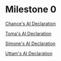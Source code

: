 # Milestone 0

[Chance's AI Declaration](M0_AI_Declaration_Chance_Wijewardena_301388865.pdf)

[Toma's AI Declaration](M0_AI_Declaration_Toma_Ozarchevici_301637566.pdf)

[Simone's AI Declaration](M0_AI_Declaration_Simone_Motwani_301540338.pdf)

[Uttam's AI Declaration](M0_AI_Declaration_Uttam_Sharma_301585546.pdf)